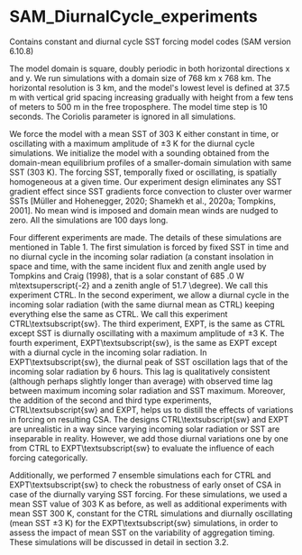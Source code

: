 # SAM_DiurnalCycle_experiments
Contains constant and diurnal cycle SST forcing model codes (SAM version 6.10.8)


The model domain is square, doubly periodic in both horizontal directions x and y. We run simulations with a domain size of 768 km x 768 km. The horizontal resolution is 3 km, and the model's lowest level is defined at 37.5 m with vertical grid spacing increasing gradually with height from a few tens of meters to 500 m in the free troposphere. The model time step is 10 seconds. The Coriolis parameter is ignored in all simulations.

We force the model with a mean SST of 303 K either constant in time, or oscillating with a maximum amplitude of $\pm$3 K for the diurnal cycle simulations. We initialize the model with a sounding obtained from the domain-mean equilibrium profiles of a smaller-domain simulation with same SST (303 K). The forcing SST, temporally fixed or oscillating, is spatially homogeneous at a given time. Our experiment design eliminates any SST gradient effect since SST gradients force convection to cluster over warmer SSTs [Müller and Hohenegger, 2020; Shamekh et al., 2020a; Tompkins, 2001]. No mean wind is imposed and domain mean winds are nudged to zero. All the simulations are 100 days long.

Four different experiments are made. The details of these simulations are mentioned in Table 1. The first simulation is forced by fixed SST in time and no diurnal cycle in the incoming solar radiation (a constant insolation in space and time, with the same incident flux and zenith angle used by Tompkins and Craig (1998), that is a solar constant of 685 .0 W m\textsuperscript{-2} and a zenith angle of 51.7 \degree). We call this experiment CTRL. In the second experiment, we allow a diurnal cycle in the incoming solar radiation (with the same diurnal mean as CTRL) keeping everything else the same as CTRL. We call this experiment CTRL\textsubscript{sw}. The third experiment, EXPT, is the same as CTRL except SST is diurnally oscillating with a maximum amplitude of $\pm$3 K. The fourth experiment, EXPT\textsubscript{sw}, is the same as EXPT except with a diurnal cycle in the incoming solar radiation. In EXPT\textsubscript{sw}, the diurnal peak of SST oscillation lags that of the incoming solar radiation by 6 hours. This lag is qualitatively consistent (although perhaps slightly longer than average) with observed time lag between maximum incoming solar radiation and SST maximum. Moreover, the addition of the second and third type experiments, CTRL\textsubscript{sw} and EXPT, helps us to distill the effects of variations in forcing on resulting CSA. The designs CTRL\textsubscript{sw} and EXPT are unrealistic in a way since varying incoming solar radiation or SST are inseparable in reality. However, we add those diurnal variations one by one from CTRL to EXPT\textsubscript{sw} to evaluate the influence of each forcing categorically.

Additionally, we performed 7 ensemble simulations each for CTRL and EXPT\textsubscript{sw} to check the robustness of early onset of CSA in case of the diurnally varying SST forcing. For these simulations, we used a mean SST value of 303 K as before, as well as additional experiments with mean SST 300 K, constant for the CTRL simulations and diurnally oscillating (mean SST $\pm$3 K) for the EXPT\textsubscript{sw} simulations, in order to assess the impact of mean SST on the variability of aggregation timing. These simulations will be discussed in detail in section 3.2.

